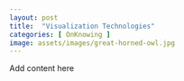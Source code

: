 ```yaml
---
layout: post
title:  "Visualization Technologies"
categories: [ OnKnowing ]
image: assets/images/great-horned-owl.jpg
---
```

Add content here